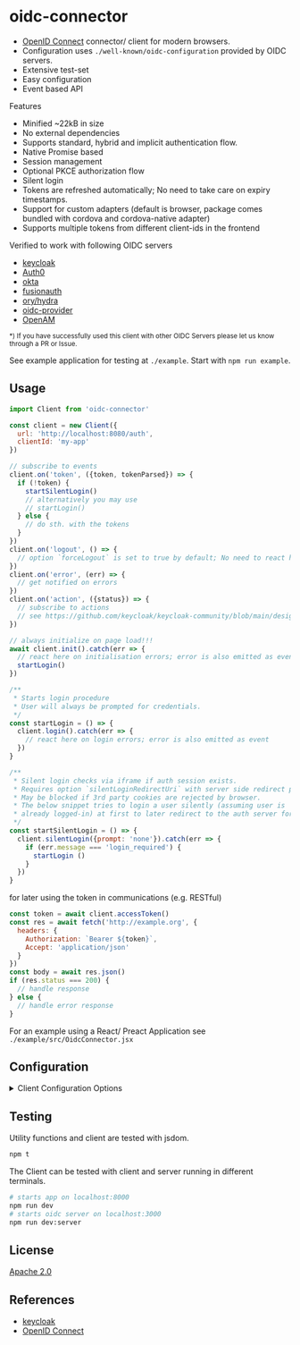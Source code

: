 # oidc-connector

- [OpenID Connect][] connector/ client for modern browsers.
- Configuration uses `./well-known/oidc-configuration` provided by OIDC servers.
- Extensive test-set
- Easy configuration
- Event based API

Features

- Minified ~22kB in size
- No external dependencies
- Supports standard, hybrid and implicit authentication flow.
- Native Promise based
- Session management
- Optional PKCE authorization flow
- Silent login
- Tokens are refreshed automatically; No need to take care on expiry timestamps.
- Support for custom adapters (default is browser, package comes bundled with
  cordova and cordova-native adapter)
- Supports multiple tokens from different client-ids in the frontend

Verified to work with following OIDC servers

- [keycloak][]
- [Auth0](https://auth0.com)
- [okta](https://okta.com)
- [fusionauth](https://fusionauth.io)
- [ory/hydra](https://www.ory.sh/hydra/)
- [oidc-provider](https://github.com/panva/node-oidc-provider)
- [OpenAM](https://www.openidentityplatform.org/openam)

<small>*) If you have successfully used this client with other OIDC Servers
please let us know through a PR or Issue.</small>

See example application for testing at `./example`. Start with `npm run example`.


## Usage

```js
import Client from 'oidc-connector'

const client = new Client({
  url: 'http://localhost:8080/auth',
  clientId: 'my-app'
})

// subscribe to events
client.on('token', ({token, tokenParsed}) => {
  if (!token) {
    startSilentLogin()
    // alternatively you may use
    // startLogin()
  } else {
    // do sth. with the tokens
  }
})
client.on('logout', () => {
  // option `forceLogout` is set to true by default; No need to react here
})
client.on('error', (err) => {
  // get notified on errors
})
client.on('action', ({status}) => {
  // subscribe to actions
  // see https://github.com/keycloak/keycloak-community/blob/main/design/application-initiated-actions.md
})

// always initialize on page load!!!
await client.init().catch(err => {
  // react here on initialisation errors; error is also emitted as event
  startLogin()
})

/**
 * Starts login procedure
 * User will always be prompted for credentials.
 */
const startLogin = () => {
  client.login().catch(err => {
    // react here on login errors; error is also emitted as event
  })
}

/**
 * Silent login checks via iframe if auth session exists.
 * Requires option `silentLoginRedirectUri` with server side redirect page.
 * May be blocked if 3rd party cookies are rejected by browser.
 * The below snippet tries to login a user silently (assuming user is
 * already logged-in) at first to later redirect to the auth server for final login.
 */
const startSilentLogin = () => {
  client.silentLogin({prompt: 'none'}).catch(err => {
    if (err.message === 'login_required') {
      startLogin ()
    }
  })
}
```

for later using the token in communications (e.g. RESTful)

```js
const token = await client.accessToken()
const res = await fetch('http://example.org', {
  headers: {
    Authorization: `Bearer ${token}`,
    Accept: 'application/json'
  }
})
const body = await res.json()
if (res.status === 200) {
  // handle response
} else {
  // handle error response
}
```

For an example using a React/ Preact Application see `./example/src/OidcConnector.jsx`


## Configuration

<details>
  <summary>Client Configuration Options</summary>

_from [./src/client.d.ts](./src/client.d.ts)_

<!-- include (./src/client.d.ts lang=ts) -->
```ts
export interface Options {
  /**
   * URL to the OIDC server.
   * This URL is used to locate the OIDC discovery document (typically found
   * at /.well-known/openid-configuration), which specifies the provider's
   * OAuth endpoints and public keys.
   */
  url: string;
  /**
   * Name of the realm (applies only to keycloak servers)
   */
  realm?: string;
  /**
   * Client identifier example: 'my-app'
   */
  clientId: string;
  /**
   * Client Secret (for servers which require basic-auth)
   * token_endpoint_auth_methods_supported: ['client_secret_basic']
   */
  clientSecret?: string;
  /**
   * Send Client Secret in POST body. 
   * token_endpoint_auth_methods_supported: ['client_secret_post']
   */
  clientSecretPost?: boolean;
  /**
   * Specifies a default uri to redirect to after login or logout.
   */
  redirectUri?: Url;
  /**
   * Specifies a default uri to redirect to after logout.
   * if not specified than value from `redirectUri` is used.
   */
  postLogoutRedirectUri?: Url;
  /**
   * Replaces the settings which are usually loaded from
   * `.well-known/openid-configuration`.
   * Needs to follow the conventions defined in the standard.
   * https://openid.net/specs/openid-connect-discovery-1_0.html#ProviderMetadata
   * If type is string than configuration is loaded from this url.
   */
  oidcConfig?: OidcConfig | string;
  /**
   * calls login on client initialization if no valid tokens are present
   * @default false
   */
  forceLogin?: boolean;
  /**
   * calls logout if event 'logout' was emitted.
   * @default true
   */
  forceLogout?: boolean;
  /**
   * OpenID Connect scopes.
   * Scope `openid` is always added per default.
   */
  scope?: string|string[];
  /**
   * Adds a [cryptographic nonce](https://en.wikipedia.org/wiki/Cryptographic_nonce)
   * to verify that the authentication response matches the request.
   * @default true
   */
  useNonce?: boolean;
  /**
   * storage used to store received tokens.
   * @default 'session'
   */
  storage?: 'session'|'local'|'cookie'|'memory'|'none';
  /**
   * minimum validity of an access_token before expiry.
   * If expiry is less than minValidity new access_token is requested using a
   * refresh_token.
   * @default 15
   */
  minValidity?: number;
  /**
   * timer interval (in seconds) to check if token needs update
   * @default 5
   */
  expiryInterval?: number;
  /**
   * Set the OpenID Connect response mode upon login.
   * @default fragment After successful authentication the OIDC server will
   *                   redirect to JavaScript application with OpenID Connect
   *                   parameters added in URL fragment. This is generally safer
   *                   and recommended over 'query'.
   */
  responseMode?: ResponseMode;
  /**
   * Set the OpenID Connect response type upon login
   * @default code
   */
  responseType?: ResponseType;
  /**
   * Set the OpenID Connect flow.
   * @default standard
   */
  flow?: 'standard'|'implicit'|'hybrid';
  /**
   * Configures the Proof Key for Code Exchange (PKCE) method to use.
   * The currently allowed method is 'S256'.
   * If not configured, PKCE will not be used.
   */
  pkceMethod?: PkceMethod;
  /**
   * external function which implements the PKCE challenge.
   * If not configured, PKCE will not be used.
   */
  pkce?: (pkceMethod: PkceMethod) => { codeVerifier: string, challenge: string };
  /**
   * Set to enable/disable session monitoring login state.
   * @default true
   */
  useStatusIframe?: boolean;
  /**
   * Set the interval to check login state (in seconds).
   * @default 5
   */
  statusIframeInterval?: number;
  /**
   * define a custom adapter e.g. for use with cordova
   * @default as defined in adapters/default.js
   */
  adapter?: Adapter;
  /**
   * Set an initial value for the token.
   */
  token?: string;
  /**
   * Set an initial value for the refresh token.
   */
  refreshToken?: string;
  /**
   * Set an initial value for the id token
   */
  idToken?: string;
  /**
   * Specifies an uri to redirect to after silent login was triggered.
   * Silent login will only happen, when this redirect uri is given and the
   * specified uri is available within the application.
   * The url must deliver a page with the following content.
   * ```
   * <html><body><script>
   *   parent.postMessage(location.href, location.origin);
   * </script></body></html>
   * ```
   */
  silentLoginRedirectUri?: string;
  /**
   * Seconds to wait for the silent login redirect iframe to load
   * @default 5
   */
  silentLoginWait?: number;
  /**
   * log output using `log.info` and `log.error`
   * example: {log: console, ...}
   */
  log?: Logger;
  /**
   * By default the login screen is displayed if the user is not logged in.
   * To only authenticate to the application if the user is already
   * logged in and not display the login page if the user is not logged in, set
   * this option to `'none'`. To always require re-authentication and ignore
   * SSO, set this option to `'login'`.
   */
  prompt?: 'none'|'login';
  /**
   * Used just if user is already authenticated. Specifies maximum time since
   * the authentication of user happened. If user is already authenticated for
   * longer time than `'maxAge'`, the SSO is ignored and he will need to
   * authenticate again.
   */
  maxAge?: number;
  /**
   * Used to pre-fill the username/email field on the login form.
   */
  loginHint?: string;
  /**
   * Used to tell then OIDC server which Identity Provider (IDP) the user wants
   * to authenticate with. Needs to be supported by OIDC server
   */
  idpHint?: string;
  /**
   * Sets the 'ui_locales' query param in compliance with section 3.1.2.1
   * of the OIDC 1.0 specification.
   */
  locale?: string;
  /**
   * additional authorization paramaters added on authorization request
   */
  authorizationParams?: object;
  /**
   * registration endpoint for users
   */
  userRegistrationEndpoint?: Url;
  /**
   * account endpoint for users
   */
  userAccountEndpoint?: Url;
}

/**
 * Standard data is taken from `.well-known/oidc-configuration` endpoint
 * non-standard settings can be named here.
 * @see https://openid.net/specs/openid-connect-discovery-1_0.html#ProviderMetadata
 */
export interface OidcConfig {
  /** issuer url shall be the same as `url` */
  issuer?: Url;
  /** certificates endpoint */
  jwks_uri?: Url;
  /** authorization endpoint */
  authorization_endpoint?: Url;
  /** token endpoint */
  token_endpoint?: Url;
  /** userinfo endpoint */
  userinfo_endpoint?: Url;
  /** logout endpoint */
  end_session_endpoint?: Url;
  /** session management endpoint */
  check_session_iframe?: Url;
}

/**
 * logger with log levels. Uses '%s' microformat options
 * Either use with `console` or [debug](https://www.npmjs.com/package/debug)
 */
export interface Logger {
  /** logs info messages */
  info?: (...args: any) => void;
  /** logs error messages */
  error?: (...args: any) => void;
}

export interface Tokens {
  /**
   * raw access token
   */
  token?: string;
  /**
   * payload of access token (only if JWT)
   */
  tokenParsed?: object;
  /**
   * raw id token
   */
  idToken?: string;
  /**
   * payload of id token
   */
  idTokenParsed?: object;
  /**
   * raw refresh token
   */
  refreshToken?: string;
  /**
   * payload of refresh token (only if JWT)
   */
  refreshTokenParsed?: object;
  /**
   * obtain claim by claim name. E.g. `sub` returns subject
   * First id token payload is checked. If not available then access token
   * payload is queried.
   */
  claim: (claimName: string) => string | number | undefined;
}

export type eventName = 'token'|'error'|'logout'|'action'

export class Client extends EventEmitter {
  constructor (options: Options);
  /**
   * initialize the client. Needs to be called on page load.
   */
  init () : Promise<any>;
  /**
   * adds listener to eventName
   */
  on (eventName: eventName, listener: Function) : this;
  /**
   * removes listener to eventName
   */
  off (eventName: eventName, listener: Function) : this;
  /**
   * return all available tokens and its parsed payload
   */
  getTokens(): Tokens;
  /**
   * asynchonously return access token
   */
  accessToken(): Promise<Tokens["token"]>
  /**
   * Starts login procedure
   * User will always be prompted for credentials.
   * Set prompt='none' if login shall not prompt for credentials.
   */
  login(opts?: {prompt?: 'none'}): Promise<undefined>;
  /**
   * Silent login checks via iframe if auth session exists.
   * Requires option `silentLoginRedirectUri` with server side redirect page.
   * May be blocked if 3rd party cookies are rejected by browser.
   * If opts.prompt is set then `login()` will be started.
   * For `{prompt: 'login'}` user is prompted for credentials.
   * With `{prompt: 'none'}` user is not prompted for credentials (has same effect
   * as with `silentLoginRedirectUri` but with page redirects)
   */
  silentLogin (opts?: {prompt?: 'none'|'login'}): Promise<undefined>;
  /**
   * starts logout
   */
  logout (): Promise<any>;
  /**
   * starts registration
   */
  register (): Promise<any>;
  /**
   * redirects to account management
   */
  account (): Promise<any>;
}
```
<!-- /include -->

</details>

## Testing

Utility functions and client are tested with jsdom.

```bash
npm t
```

The Client can be tested with client and server running in different terminals.

```bash
# starts app on localhost:8000
npm run dev
# starts oidc server on localhost:3000
npm run dev:server
```

## License

[Apache 2.0](./LICENSE)

## References

<!-- !ref -->

* [keycloak][keycloak]
* [OpenID Connect][OpenID Connect]

<!-- ref! -->

[keycloak]: https://keycloak.org
[OpenID Connect]: https://openid.net/developers/specs/

